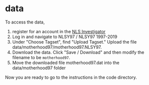 # data

To access the data,

1. register for an account in the [NLS Investigator](https://nlsinfo.org/investigator/pages/login?p=timeout)
2. Log in and navigate to NLSY97 / NLSY97 1997-2019
3. Under "Choose Tagset", find "Upload Tagset." Upload the file data/motherhood97/motherhood97.NLSY97.
4. Download the data. Click "Save / Download" and then modify the filename to be `motherhood97`.
5. Move the downloaded file motherhood97.dat into the data/motherhood97 folder

Now you are ready to go to the instructions in the code directory.
